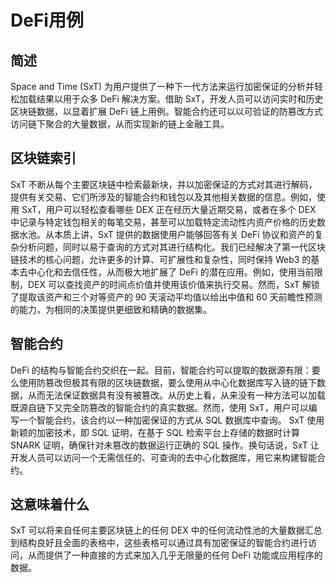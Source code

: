 # DeFi用例

## 简述 <a href="#jian-shu" id="jian-shu"></a>

Space and Time (SxT) 为用户提供了一种下一代方法来运行加密保证的分析并轻松加载结果以用于众多 DeFi 解决方案。借助 SxT，开发人员可以访问实时和历史区块链数据，以显着扩展 DeFi 链上用例。智能合约还可以以可验证的防篡改方式访问链下聚合的大量数据，从而实现新的链上金融工具。

## 区块链索引 <a href="#qu-kuai-lian-suo-yin" id="qu-kuai-lian-suo-yin"></a>

SxT 不断从每个主要区块链中检索最新块，并以加密保证的方式对其进行解码，提供有关交易、它们所涉及的智能合约和钱包以及其他相关数据的信息。例如，使用 SxT，用户可以轻松查看哪些 DEX 正在经历大量近期交易，或者在多个 DEX 中记录与特定钱包相关的每笔交易，甚至可以加载特定流动性内资产价格的历史数据水池。从本质上讲，SxT 提供的数据使用户能够回答有关 DeFi 协议和资产的复杂分析问题，同时以易于查询的方式对其进行结构化。我们已经解决了第一代区块链技术的核心问题，允许更多的计算、可扩展性和复杂性，同时保持 Web3 的基本去中心化和去信任性，从而极大地扩展了 DeFi 的潜在应用。例如，使用当前限制，DEX 可以查找资产的时间点价值并使用该价值来执行交易。然而，SxT 解锁了提取该资产和三个对等资产的 90 天滚动平均值以给出中值和 60 天前瞻性预测的能力，为相同的决策提供更细致和精确的数据集。

## 智能合约 <a href="#zhi-neng-he-yue" id="zhi-neng-he-yue"></a>

DeFi 的结构与智能合约交织在一起。目前，智能合约可以提取的数据源有限：要么使用防篡改但极其有限的区块链数据，要么使用从中心化数据库写入链的链下数据，从而无法保证数据具有没有被篡改。从历史上看，从来没有一种方法可以加载既源自链下又完全防篡改的智能合约的真实数据。然而，使用 SxT，用户可以编写一个智能合约，该合约以一种加密保证的方式从 SQL 数据库中查询。 SxT 使用新颖的加密技术，即 SQL 证明，在基于 SQL 检索平台上存储的数据时计算 SNARK 证明，确保针对未篡改的数据运行正确的 SQL 操作。换句话说，SxT 让开发人员可以访问一个无需信任的、可查询的去中心化数据库，用它来构建智能合约。

## 这意味着什么 <a href="#zhe-yi-wei-zhe-shen-me" id="zhe-yi-wei-zhe-shen-me"></a>

SxT 可以将来自任何主要区块链上的任何 DEX 中的任何流动性池的大量数据汇总到结构良好且全面的表格中，这些表格可以通过具有加密保证的智能合约进行访问，从而提供了一种直接的方式来加入几乎无限量的任何 DeFi 功能或应用程序的数据。
